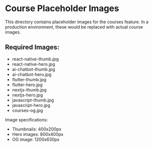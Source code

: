 # Course Placeholder Images

This directory contains placeholder images for the courses feature.
In a production environment, these would be replaced with actual course images.

## Required Images:
- react-native-thumb.jpg
- react-native-hero.jpg
- ai-chatbot-thumb.jpg
- ai-chatbot-hero.jpg
- flutter-thumb.jpg
- flutter-hero.jpg
- nextjs-thumb.jpg
- nextjs-hero.jpg
- javascript-thumb.jpg
- javascript-hero.jpg
- courses-og.jpg

Image specifications:
- Thumbnails: 400x200px
- Hero images: 800x400px
- OG image: 1200x630px